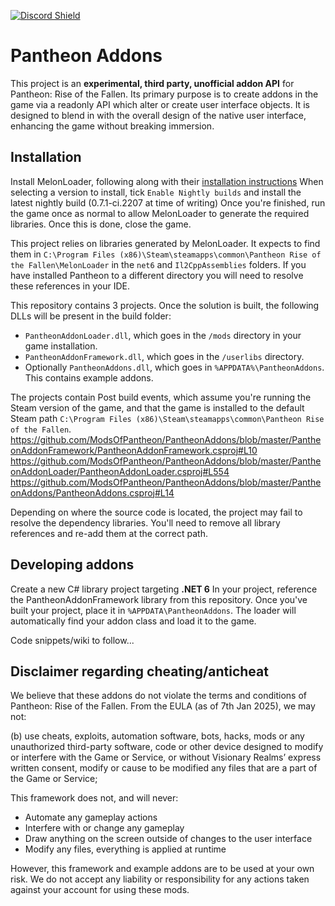 [![Discord Shield](https://discord.com/api/guilds/1336392386024177786/widget.png?style=shield)](https://discord.gg/JtyuP26w95)

# Pantheon Addons
This project is an **experimental, third party, unofficial addon API** for Pantheon: Rise of the Fallen. Its primary purpose is to create addons in the game via a readonly API which alter or create user interface objects. It is designed to blend in with the overall design of the native user interface, enhancing the game without breaking immersion.

## Installation
Install MelonLoader, following along with their [installation instructions](https://melonwiki.xyz/#/?id=requirements)
When selecting a version to install, tick `Enable Nightly builds` and install the latest nightly build (0.7.1-ci.2207 at time of writing)
Once you're finished, run the game once as normal to allow MelonLoader to generate the required libraries. Once this is done, close the game.

This project relies on libraries generated by MelonLoader. It expects to find them in `C:\Program Files (x86)\Steam\steamapps\common\Pantheon Rise of the Fallen\MelonLoader` in the `net6` and `Il2CppAssemblies` folders. If you have installed Pantheon to a different directory you will need to resolve these references in your IDE.

This repository contains 3 projects. Once the solution is built, the following DLLs will be present in the build folder:
* `PantheonAddonLoader.dll`, which goes in the `/mods` directory in your game installation.
* `PantheonAddonFramework.dll`, which goes in the `/userlibs` directory.
* Optionally `PantheonAddons.dll`, which goes in `%APPDATA%\PantheonAddons`. This contains example addons.

The projects contain Post build events, which assume you're running the Steam version of the game, and that the game is installed to the default Steam path `C:\Program Files (x86)\Steam\steamapps\common\Pantheon Rise of the Fallen`.
https://github.com/ModsOfPantheon/PantheonAddons/blob/master/PantheonAddonFramework/PantheonAddonFramework.csproj#L10
https://github.com/ModsOfPantheon/PantheonAddons/blob/master/PantheonAddonLoader/PantheonAddonLoader.csproj#L554
https://github.com/ModsOfPantheon/PantheonAddons/blob/master/PantheonAddons/PantheonAddons.csproj#L14

Depending on where the source code is located, the project may fail to resolve the dependency libraries. You'll need to remove all library references and re-add them at the correct path.

## Developing addons
Create a new C# library project targeting **.NET 6**
In your project, reference the PantheonAddonFramework library from this repository.
Once you've built your project, place it in `%APPDATA\PantheonAddons`. The loader will automatically find your addon class and load it to the game.

Code snippets/wiki to follow...

## Disclaimer regarding cheating/anticheat
We believe that these addons do not violate the terms and conditions of Pantheon: Rise of the Fallen. From the EULA (as of 7th Jan 2025), we may not:

(b) use cheats, exploits, automation software, bots, hacks, mods or any unauthorized third-party software,
code or other device designed to modify or interfere with the Game or Service, or without Visionary Realms’
express written consent, modify or cause to be modified any files that are a part of the Game or Service;

This framework does not, and will never:

* Automate any gameplay actions
* Interfere with or change any gameplay
* Draw anything on the screen outside of changes to the user interface
* Modify any files, everything is applied at runtime

However, this framework and example addons are to be used at your own risk. We do not accept any liability or responsibility for any actions taken against your account for using these mods.
